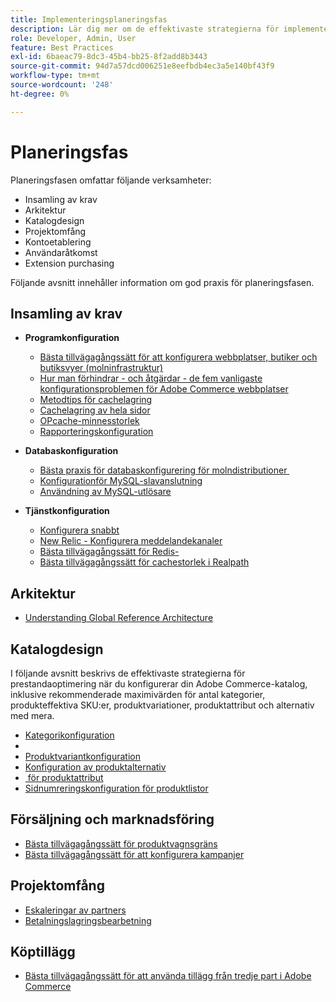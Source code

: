 ```yaml
---
title: Implementeringsplaneringsfas
description: Lär dig mer om de effektivaste strategierna för implementering i planeringsfasen av Adobe Commerce-projekt.
role: Developer, Admin, User
feature: Best Practices
exl-id: 6baeac79-8dc3-45b4-bb25-8f2add8b3443
source-git-commit: 94d7a57dcd006251e8eefbdb4ec3a5e140bf43f9
workflow-type: tm+mt
source-wordcount: '248'
ht-degree: 0%

---
```


# Planeringsfas

Planeringsfasen omfattar följande verksamheter:

- Insamling av krav
- Arkitektur
- Katalogdesign
- Projektomfång
- Kontoetablering
- Användaråtkomst
- Extension purchasing

Följande avsnitt innehåller information om god praxis för planeringsfasen.

## Insamling av krav

- **Programkonfiguration**
   - [Bästa tillvägagångssätt för att konfigurera webbplatser, butiker och butiksvyer (molninfrastruktur)](sites-stores-store-views.md)
   - [Hur man förhindrar - och åtgärdar - de fem vanligaste konfigurationsproblemen för Adobe Commerce webbplatser](https://business.adobe.com/blog/how-to/usual-suspects-five-configuration-fixes-maximize-your-peak-sales)
   - [Metodtips för cachelagring](https://docs.magento.com/user-guide/system/cache-management.html#best-practices-for-caching)
   - [Cachelagring av hela sidor](https://developer.adobe.com/commerce/php/development/cache/page/public-content/)
   - [OPcache-minnesstorlek](opcache-memory-size.md)
   - [Rapporteringskonfiguration](reporting-configuration.md)

- **Databaskonfiguration**
   - [Bästa praxis för databaskonfigurering för molndistributioner &#x200B;](database-on-cloud.md)
   - [Konfiguration &#x200B; för MySQL-slavanslutning](configure-mysql-slave-connection-on-cloud.md)
   - [Användning av MySQL-utlösare](mysql-triggers-usage.md)

- **Tjänstkonfiguration**
   - [Konfigurera snabbt](https://devdocs.magento.com/cloud/cdn/configure-fastly.html)
   - [New Relic - Konfigurera meddelandekanaler](https://devdocs.magento.com/cloud/project/new-relic.html#configure-notification-channels)
   - [Bästa tillvägagångssätt för Redis-&#x200B;](redis-service-configuration.md)
   - [Bästa tillvägagångssätt för cachestorlek i Realpath](realpath-cache-size.md)

## **Arkitektur**

<!--Asset not yet integrated
- [GRA Architecture examples](https://wiki.corp.adobe.com/x/kD4ykw)
-->
- [Understanding Global Reference Architecture](../../../implementation-playbook/architecture/global-reference.md)

## **Katalogdesign**

I följande avsnitt beskrivs de effektivaste strategierna för prestandaoptimering när du konfigurerar din Adobe Commerce-katalog, inklusive rekommenderade maximivärden för antal kategorier, produkteffektiva SKU:er, produktvariationer, produktattribut och alternativ med mera.

- [Kategorikonfiguration](category-limits.md)
- [&#x200B;](product-sku-limits.md)
- [Produktvariantkonfiguration](product-variations.md)
- [Konfiguration av produktalternativ](product-options.md)
- [&#x200B; för produktattribut](product-attributes-and-options.md)
- [Sidnumreringskonfiguration för produktlistor](product-listing-pagination.md)

## **Försäljning och marknadsföring**

- [Bästa tillvägagångssätt för produktvagnsgräns](product-cart.md)
- [Bästa tillvägagångssätt för att konfigurera kampanjer](product-cart-promotions.md)

## **Projektomfång**

- [Eskaleringar av partners](partner-escalation.md)
- [Betalningslagringsbearbetning](payment-processing-storage.md)

## **Köptillägg**

- [Bästa tillvägagångssätt för att använda tillägg från tredje part i Adobe Commerce](extensions.md)
